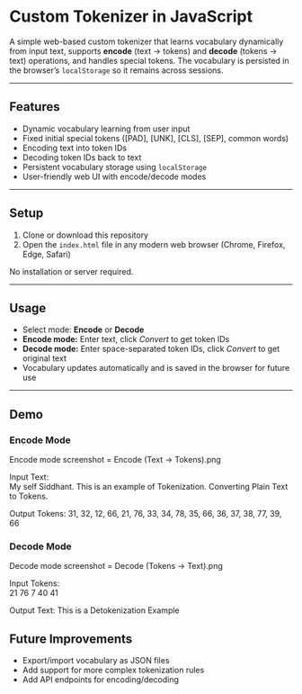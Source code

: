 # Custom Tokenizer in JavaScript

A simple web-based custom tokenizer that learns vocabulary dynamically from input text, supports **encode** (text → tokens) and **decode** (tokens → text) operations, and handles special tokens. The vocabulary is persisted in the browser’s `localStorage` so it remains across sessions.

---

## Features

- Dynamic vocabulary learning from user input  
- Fixed initial special tokens ([PAD], [UNK], [CLS], [SEP], common words)  
- Encoding text into token IDs  
- Decoding token IDs back to text  
- Persistent vocabulary storage using `localStorage`  
- User-friendly web UI with encode/decode modes  

---

## Setup

1. Clone or download this repository  
2. Open the `index.html` file in any modern web browser (Chrome, Firefox, Edge, Safari)  

No installation or server required.

---

## Usage

- Select mode: **Encode** or **Decode**  
- **Encode mode:** Enter text, click *Convert* to get token IDs  
- **Decode mode:** Enter space-separated token IDs, click *Convert* to get original text  
- Vocabulary updates automatically and is saved in the browser for future use  

---

## Demo

### Encode Mode

Encode mode screenshot = Encode (Text → Tokens).png

Input Text:  
    My self Siddhant. This is an example of Tokenization. Converting Plain Text to Tokens.

Output Tokens:
    31, 32, 12, 66, 21, 76, 33, 34, 78, 35, 66, 36, 37, 38, 77, 39, 66


### Decode Mode

Decode mode screenshot = Decode (Tokens → Text).png

Input Tokens:  
    21 76 7 40 41

Output Text:
    This is a Detokenization Example

## Future Improvements

- Export/import vocabulary as JSON files  
- Add support for more complex tokenization rules  
- Add API endpoints for encoding/decoding